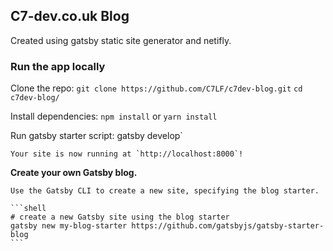 ## C7-dev.co.uk Blog

Created using gatsby static site generator and netifly.

### Run the app locally
    
Clone the repo:
    `git clone https://github.com/C7LF/c7dev-blog.git`
    `cd c7dev-blog/`
    
Install dependencies:
    `npm install` or `yarn install`
    
Run gatsby starter script:
    gatsby develop`

    Your site is now running at `http://localhost:8000`!
    
    
**Create your own Gatsby blog.**

    Use the Gatsby CLI to create a new site, specifying the blog starter.

    ```shell
    # create a new Gatsby site using the blog starter
    gatsby new my-blog-starter https://github.com/gatsbyjs/gatsby-starter-blog
    ```

  
